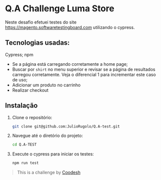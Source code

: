 # Q.A Challenge Luma Store

Neste desafio efetuei testes do site https://magento.softwaretestingboard.com utilizando o cypress.

## Tecnologias usadas:
Cypress;
npm


- Se a página está carregando corretamente a home page;
- Buscar por `shirt` no menu superior e revisar se a página de resultados carregou corretamente. Veja o diferencial 1 para incrementar este caso de uso;
- Adicionar um produto no carrinho
- Realizar checkout

## Instalação

1. Clone o repositório:
   ```bash
   git clone git@github.com:JulioRugolo/Q.A-test.git
   ```

2. Navegue até o diretório do projeto:
   ```bash
   cd Q.A-TEST
   ```

3. Execute o cypress para iniciar os testes:
   ```bash
   npm run test
   ```

>  This is a challenge by [Coodesh](https://coodesh.com/)

